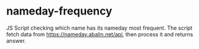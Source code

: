 # nameday-frequency
JS Script checking which name has its nameday most frequent. The script fetch data from https://nameday.abalin.net/api, then process it and returns answer.
